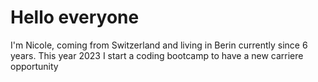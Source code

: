 # Hello everyone

I'm Nicole, coming from Switzerland and living in Berin currently since 6 years.
This year 2023 I start a coding bootcamp to have a new carriere opportunity

